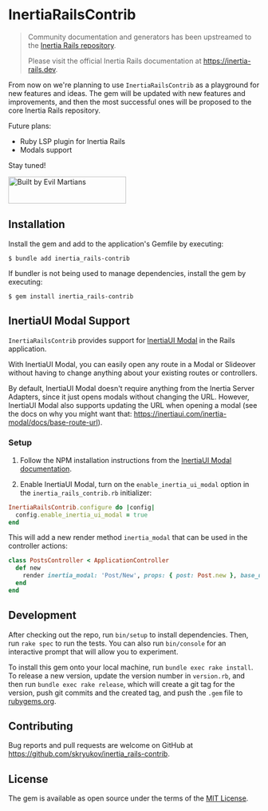 # InertiaRailsContrib

> Community documentation and generators has been upstreamed to the [Inertia Rails repository](https://github.com/inertiajs/inertia-rails).
>
> Please visit the official Inertia Rails documentation at https://inertia-rails.dev.

From now on we're planning to use `InertiaRailsContrib` as a playground for new features and ideas.
The gem will be updated with new features and improvements, and then the most successful ones will be proposed to the core Inertia Rails repository.

Future plans:
- Ruby LSP plugin for Inertia Rails
- Modals support

Stay tuned!

<a href="https://evilmartians.com/?utm_source=inertia_rails-contrib&utm_campaign=project_page">
<img src="https://evilmartians.com/badges/sponsored-by-evil-martians.svg" alt="Built by Evil Martians" width="236" height="54">
</a>

## Installation

Install the gem and add to the application's Gemfile by executing:

    $ bundle add inertia_rails-contrib

If bundler is not being used to manage dependencies, install the gem by executing:

    $ gem install inertia_rails-contrib

## InertiaUI Modal Support

`InertiaRailsContrib` provides support for [InertiaUI Modal](https://github.com/inertiaui/modal) in the Rails application.

With InertiaUI Modal, you can easily open any route in a Modal or Slideover without having to change anything about your existing routes or controllers.

By default, InertiaUI Modal doesn't require anything from the Inertia Server Adapters, since it just opens modals without changing the URL.
However, InertiaUI Modal also supports updating the URL when opening a modal (see the docs on why you might want that: https://inertiaui.com/inertia-modal/docs/base-route-url).

### Setup

1. Follow the NPM installation instructions from the [InertiaUI Modal documentation](https://inertiaui.com/inertia-modal/docs/installation#npm-installation).

2. Enable InertiaUI Modal, turn on the `enable_inertia_ui_modal` option in the `inertia_rails_contrib.rb` initializer:

```ruby
InertiaRailsContrib.configure do |config|
  config.enable_inertia_ui_modal = true
end
```

This will add a new render method `inertia_modal` that can be used in the controller actions:

```ruby
class PostsController < ApplicationController
  def new
    render inertia_modal: 'Post/New', props: { post: Post.new }, base_url: posts_path
  end
end
```

## Development

After checking out the repo, run `bin/setup` to install dependencies. Then, run `rake spec` to run the tests. You can also run `bin/console` for an interactive prompt that will allow you to experiment.

To install this gem onto your local machine, run `bundle exec rake install`. To release a new version, update the version number in `version.rb`, and then run `bundle exec rake release`, which will create a git tag for the version, push git commits and the created tag, and push the `.gem` file to [rubygems.org](https://rubygems.org).

## Contributing

Bug reports and pull requests are welcome on GitHub at https://github.com/skryukov/inertia_rails-contrib.

## License

The gem is available as open source under the terms of the [MIT License](https://opensource.org/licenses/MIT).
